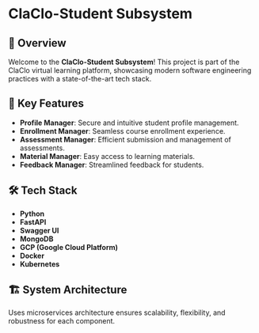 

# ClaClo-Student Subsystem

## 🌟 Overview
Welcome to the **ClaClo-Student Subsystem**! This project is part of the ClaClo virtual learning platform, showcasing modern software engineering practices with a state-of-the-art tech stack.

## 🚀 Key Features
- **Profile Manager**: Secure and intuitive student profile management.
- **Enrollment Manager**: Seamless course enrollment experience.
- **Assessment Manager**: Efficient submission and management of assessments.
- **Material Manager**: Easy access to learning materials.
- **Feedback Manager**: Streamlined feedback for students.

## 🛠️ Tech Stack
- **Python**
- **FastAPI**
- **Swagger UI**
- **MongoDB**
- **GCP (Google Cloud Platform)**
- **Docker**
- **Kubernetes**

## 🏗️ System Architecture
Uses microservices architecture ensures scalability, flexibility, and robustness for each component.

